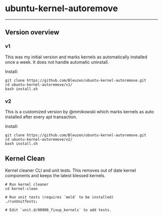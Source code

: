 # ubuntu-kernel-autoremove

---

## Version overview

### v1

This was my initial version and marks kernels as automatically installed once
a week. It does not handle automatic uninstall.

Install:

```
git clone https://github.com/Bleuzen/ubuntu-kernel-autoremove.git
cd ubuntu-kernel-autoremove/v1/
bash install.sh
```


### v2

This is a customized version by @mmikowski which marks kernels as auto
installed after every apt transaction.

Install:

```
git clone https://github.com/Bleuzen/ubuntu-kernel-autoremove.git
cd ubuntu-kernel-autoremove/v2/
bash install.sh
```

## Kernel Clean

Kernel cleaner CLI and unit tests. This removes out of date kernel components
and keeps the latest blessed kernels.

```
# Run kernel cleaner
cd kernel-clean

# Run unit tests (requires `meld` to be installed)
./runUnitTests;

# Edit `unit.d/00900_fixup_kernels` to add tests.
```

